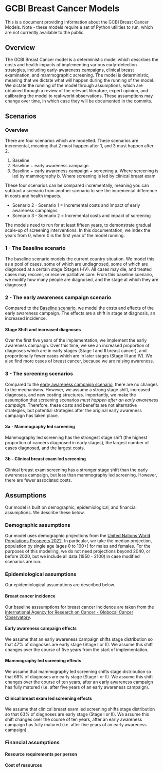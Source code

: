 # GCBI Breast Cancer Models
This is a document providing information about the GCBI Breast Cancer Models.
Note - these models require a set of Python utilities to run, which are not currently available to the public. 

## Overview
The GCBI Breast Cancer model is a deterministic model which describes the costs and health impacts of implementing various early-detection strategies, including early-awareness campaigns, clinical breast examination, and mammographic screening. The model is deterministic, meaning that we dictate what will happen during the running of the model.
We dictate the running of the model through assumptions, which are obtained through a review of the relevant literature, expert opinion, and calibrating the model to real-world observations.
These assumptions may change over time, in which case they will be documented in the commits.

## Scenarios
### Overview
There are four scenarios which are modelled. These scenarios are incremental, meaning that 2 must happen after 1, and 3 must happen after 2. 
1. Baseline
2. Baseline + early awareness campaign
3. Baseline + early awareness campaign + screening
    a. Where screening is led by mammography
    b. Where screening is led by clinical breast exam
	
These four scenarios can be compared incrementally, meaning you can subtract a scenario from another scenario to see the incremental difference in costs and health impacts.
- Scenario 2 - Scenario 1 = Incremental costs and impact of early awareness campaigns
- Scenario 3 - Scenario 2 = Incremental costs and impact of screening

The models need to run for at least fifteen years, to demonstrate gradual scale-up of screening interventions. In this documentation, we index the years from 0, where 0 is the first year of the model running. 

### 1 - The Baseline scenario
The baseline scenario models the current country situation. We model this as a pool of cases, some of which are undiagnosed, some of which are diagnosed at a certain stage (Stages I-IV). All cases may die, and treated cases may recover, or receive palliative care. From this baseline scenario, we modify how many people are diagnosed, and the stage at which they are diagnosed. 

### 2 - The early awareness campaign scenario
Compared to the [Baseline scenario](#1---the-baseline-scenario), we model the costs and effects of the early awareness campaign. The effects are a shift in stage at diagnosis, an increased incidence.

#### Stage Shift and increased diagnoses
Over the first five years of the implementation, we implement the early awareness campaign. Over this time, we see an increased proportion of diagnoses which are in early stages (Stage I and II breast cancer), and proportionally fewer cases which are in later stages (Stage III and IV). We also find more cases of breast cancer, because we are raising awareness.

### 3 - The screening scenarios
Compared to the [early awareness campaign scenario](#2---the-early-awareness-campaign-scenario), there are no changes to the mechanisms. However, we assume a strong stage shift, increased diagnoses, and new costing structures. Importantly, we make the assumption that screening scenarios *must happen after an early awareness campaign*. Therefore, these costs and benefits are not alternative strategies, but potential strategies after the original early awareness campaign has taken place. 

#### 3a - Mammography led screening
Mammography led screening has the strongest stage shift (the highest proportion of cancers diagnosed in early stages), the largest number of cases diagnosed, and the largest costs. 

#### 3b - Clinical breast exam led screening
Clinical breast exam screening has a stronger stage shift than the early awareness campaign, but less than mammography led screening. However, there are fewer associated costs. 

## Assumptions
Our model is built on demographic, epidemiological, and financial assumptions. We describe these below. 

### Demographic assumptions
Our model uses demographic projections from the [United Nations World Populations Prospects 2022](https://population.un.org/wpp/). In particular, we take the median projection, population by single age (ages 0 to 100+) for males and females. For the purposes of this modelling, we do not need projections beyond 2040, or before 2020, but we include all data (1950 - 2100) in case modified scenarios are run. 

### Epidemiological assumptions
Our epidemiological assumptions are described below.

#### Breast cancer incidence
Our baseline asssumptions for breast cancer incidence are taken from the [International Agency for Research on Cancer - Globocal Cancer Observatory](https://gco.iarc.fr/today/home). 

#### Early awareness campaign effects
We assume that an early awareness campaign shifts stage distribution so that 47% of diagnoses are early stage (Stage I or II). We assume this shift changes over the course of five years from the start of implementation. 

#### Mammography led screening effects
We assume that mammography led screening shifts stage distribution so that 69% of diagnoses are early stage (Stage I or II). We assume this shift changes over the course of ten years, after an early awareness campaign has fully matured (i.e. after five years of an early awareness campaign).

#### Clinical breast exam led screening effects
We assume that clinical breast exam led screening shifts stage distribution so that 63% of diagnoses are early stage (Stage I or II). We assume this shift changes over the course of ten years, after an early awareness campaign has fully matured (i.e. after five years of an early awareness campaign).

### Financial assumptions

#### Resource requirements per person

#### Cost of resources
